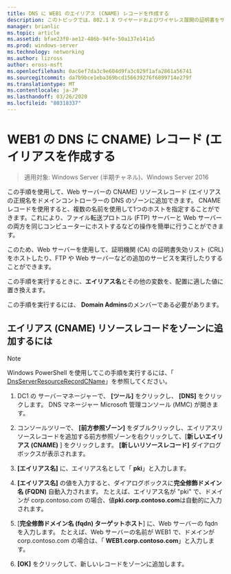 ```yaml
---
title: DNS に WEB1 のエイリアス (CNAME) レコードを作成する
description: このトピックでは、802.1 X ワイヤードおよびワイヤレス展開の証明書をサーバーのデプロイ ガイドの一部
manager: brianlic
ms.topic: article
ms.assetid: bfae23f0-ae12-486b-94fe-50a137e141a5
ms.prod: windows-server
ms.technology: networking
ms.author: lizross
author: eross-msft
ms.openlocfilehash: 0ac6ef7da3c9e604d9fa3c029f1afa2861a56741
ms.sourcegitcommit: da7b9bce1eba369bcd156639276f6899714e279f
ms.translationtype: MT
ms.contentlocale: ja-JP
ms.lasthandoff: 03/26/2020
ms.locfileid: "80318337"
---
```

# <a name="create-an-alias-cname-record-in-dns-for-web1"></a>WEB1 の DNS に CNAME\) レコード \(エイリアスを作成する

>適用対象: Windows Server (半期チャネル)、Windows Server 2016

この手順を使用して、Web サーバーの CNAME\) リソースレコード \(エイリアスの正規名をドメインコントローラーの DNS のゾーンに追加できます。 CNAME レコードを使用すると、複数の名前を使用して1つのホストを指定することができます。これにより、ファイル転送プロトコル \(FTP\) サーバーと Web サーバーの両方を同じコンピューターにホストするなどの操作を簡単に行うことができます。   
  
このため、Web サーバーを使用して、証明機関 \(CA\) の証明書失効リスト \(CRL\) をホストしたり、FTP や Web サーバーなどの追加のサービスを実行したりすることができます。  
  
この手順を実行するときに、**エイリアス名**とその他の変数を、配置に適した値に置き換えます。  
  
この手順を実行するには、 **Domain Admins**のメンバーである必要があります。  
  
## <a name="to-add-an-alias-cname-resource-record-to-a-zone"></a>エイリアス \(CNAME\) リソースレコードをゾーンに追加するには  
  
>[!NOTE]  
>Windows PowerShell を使用してこの手順を実行するには、「 [DnsServerResourceRecordCName](https://technet.microsoft.com/library/jj649894(v=wps.630).aspx)」を参照してください。  
  
1.  DC1 の サーバーマネージャーで、 **[ツール]** をクリックし、 **[DNS]** をクリックします。 DNS マネージャー Microsoft 管理コンソール (MMC) が開きます。  
  
2.  コンソールツリーで、 **[前方参照ゾーン]** をダブルクリックし、エイリアスリソースレコードを追加する前方参照ゾーンを右クリックして、[**新しいエイリアス \(CNAME\)** ] をクリックします。 **[新しいリソースレコード]** ダイアログボックスが表示されます。  
  
3.  **[エイリアス名]** に、エイリアス名として「 **pki**」と入力します。  
  
4.  **[エイリアス名]** の値を入力すると、ダイアログボックスに**完全修飾ドメイン名 \(FQDN\)** 自動入力されます。 たとえば、エイリアス名が "pki" で、ドメインが corp.contoso.com の場合、値**pki.corp.contoso.com**は自動的に入力されます。  
  
5.  [**完全修飾ドメイン名 \(fqdn\) ターゲットホスト**] に、Web サーバーの fqdn を入力します。 たとえば、Web サーバーの名前が WEB1 で、ドメインが corp.contoso.com の場合は、「 **WEB1.corp.contoso.com**」と入力します。  
  
6.  **[OK]** をクリックして、新しいレコードをゾーンに追加します。  
  

